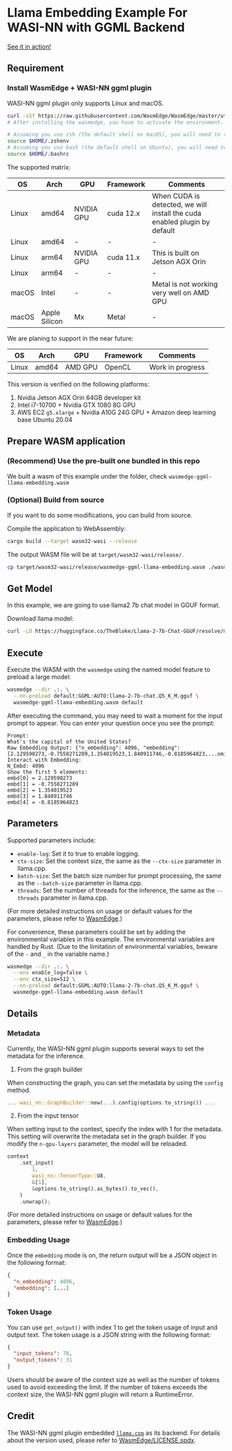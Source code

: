 # Llama Embedding Example For WASI-NN with GGML Backend

[See it in action!](https://x.com/juntao/status/1705588244602114303)

## Requirement

### Install WasmEdge + WASI-NN ggml plugin

WASI-NN ggml plugin only supports Linux and macOS.

```bash
curl -sSf https://raw.githubusercontent.com/WasmEdge/WasmEdge/master/utils/install.sh | bash -s -- --plugin wasi_nn-ggml
# After installing the wasmedge, you have to activate the environment.

# Assuming you use zsh (the default shell on macOS), you will need to run the following command
source $HOME/.zshenv
# Assuming you use bash (the default shell on Ubuntu), you will need to run the following command
source $HOME/.bashrc
```

The supported matrix:

| OS    | Arch          | GPU        | Framework | Comments                                                                  |
| -     | -             | -          | -         | -                                                                         |
| Linux | amd64         | NVIDIA GPU | cuda 12.x | When CUDA is detected, we will install the cuda enabled plugin by default |
| Linux | amd64         | -          | -         | -                                                                         |
| Linux | arm64         | NVIDIA GPU | cuda 11.x | This is built on Jetson AGX Orin                                          |
| Linux | arm64         | -          | -         | -                                                                         |
| macOS | Intel         | -          | -         | Metal is not working very well on AMD GPU                                 |
| macOS | Apple Silicon | Mx         | Metal     | -                                                                         |

We are planing to support in the near future:

| OS    | Arch  | GPU     | Framework | Comments         |
| -     | -     | -       | -         | -                |
| Linux | amd64 | AMD GPU | OpenCL    | Work in progress |

This version is verified on the following platforms:
1. Nvidia Jetson AGX Orin 64GB developer kit
2. Intel i7-10700 + Nvidia GTX 1080 8G GPU
2. AWS EC2 `g5.xlarge` + Nvidia A10G 24G GPU + Amazon deep learning base Ubuntu 20.04


## Prepare WASM application

### (Recommend) Use the pre-built one bundled in this repo

We built a wasm of this example under the folder, check `wasmedge-ggml-llama-embedding.wasm`

### (Optional) Build from source

If you want to do some modifications, you can build from source.

Compile the application to WebAssembly:

```bash
cargo build --target wasm32-wasi --release
```

The output WASM file will be at `target/wasm32-wasi/release/`.

```bash
cp target/wasm32-wasi/release/wasmedge-ggml-llama-embedding.wasm ./wasmedge-ggml-llama-embedding.wasm
```

## Get Model

In this example, we are going to use llama2 7b chat model in GGUF format.

Download llama model:

```bash
curl -LO https://huggingface.co/TheBloke/Llama-2-7b-Chat-GGUF/resolve/main/llama-2-7b-chat.Q5_K_M.gguf
```

## Execute

Execute the WASM with the `wasmedge` using the named model feature to preload a large model:

```bash
wasmedge --dir .:. \
  --nn-preload default:GGML:AUTO:llama-2-7b-chat.Q5_K_M.gguf \
  wasmedge-ggml-llama-embedding.wasm default
```

After executing the command, you may need to wait a moment for the input prompt to appear.
You can enter your question once you see the prompt:

```console
Prompt:
What's the capital of the United States?
Raw Embedding Output: {"n_embedding": 4096, "embedding": [2.129590273,-0.7558271289,1.354019523,1.840911746,-0.8185964823,...omitted...,-0.02710761502]}
Interact with Embedding:
N_Embd: 4096
Show the first 5 elements:
embd[0] = 2.129590273
embd[1] = -0.7558271289
embd[2] = 1.354019523
embd[3] = 1.840911746
embd[4] = -0.8185964823
```

## Parameters

Supported parameters include:

- `enable-log`: Set it to true to enable logging.
- `ctx-size`: Set the context size, the same as the `--ctx-size` parameter in llama.cpp.
- `batch-size`: Set the batch size number for prompt processing, the same as the `--batch-size` parameter in llama.cpp.
- `threads`: Set the number of threads for the inference, the same as the `--threads` parameter in llama.cpp.

(For more detailed instructions on usage or default values for the parameters, please refer to [WasmEdge](https://github.com/WasmEdge/WasmEdge/blob/master/plugins/wasi_nn/ggml.cpp).)

For convenience, these parameters could be set by adding the environmental variables in this example.
The environmental variables are handled by Rust. (Due to the limitation of environmental variables, beware of the `-` and `_` in the variable name.)

```bash
wasmedge --dir .:. \
  --env enable_log=false \
  --env ctx_size=512 \
  --nn-preload default:GGML:AUTO:llama-2-7b-chat.Q5_K_M.gguf \
  wasmedge-ggml-llama-embedding.wasm default
```

## Details

### Metadata

Currently, the WASI-NN ggml plugin supports several ways to set the metadata for the inference.

1. From the graph builder

When constructing the graph, you can set the metadata by using the `config` method.

```rust
... wasi_nn::GraphBuilder::new(...).config(options.to_string()) ...
```

2. From the input tensor

When setting input to the context, specify the index with 1 for the metadata.
This setting will overwrite the metadata set in the graph builder.
If you modify the `n-gpu-layers` parameter, the model will be reloaded.

```rust
context
    .set_input(
        1,
        wasi_nn::TensorType::U8,
        &[1],
        &options.to_string().as_bytes().to_vec(),
    )
    .unwrap();
```

(For more detailed instructions on usage or default values for the parameters, please refer to [WasmEdge](https://github.com/WasmEdge/WasmEdge/blob/master/plugins/wasi_nn/ggml.cpp).)

### Embedding Usage

Once the `embedding` mode is on, the return output will be a JSON object in the following format:

```json
{
  "n_embedding": 4096,
  "embedding": [...]
}
```

### Token Usage

You can use `get_output()` with index 1 to get the token usage of input and output text.
The token usage is a JSON string with the following format:

```json
{
  "input_tokens": 78,
  "output_tokens": 31
}
```

Users should be aware of the context size as well as the number of tokens used to avoid exceeding the limit.
If the number of tokens exceeds the context size, the WASI-NN ggml plugin will return a RuntimeError.

## Credit

The WASI-NN ggml plugin embedded [`llama.cpp`](git://github.com/ggerganov/llama.cpp.git) as its backend.
For details about the version used, please refer to [WasmEdge/LICENSE.spdx](https://github.com/WasmEdge/WasmEdge/blob/master/LICENSE.spdx).

